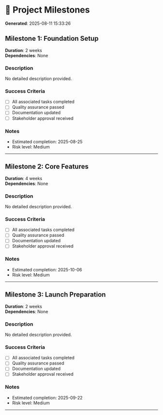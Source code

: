 # 🎯 Project Milestones

**Generated**: 2025-08-11 15:33:26

## Milestone 1: Foundation Setup

**Duration**: 2 weeks  
**Dependencies**: None

### Description
No detailed description provided.

### Success Criteria
- [ ] All associated tasks completed
- [ ] Quality assurance passed
- [ ] Documentation updated
- [ ] Stakeholder approval received

### Notes
- Estimated completion: 2025-08-25
- Risk level: Medium

---

## Milestone 2: Core Features

**Duration**: 4 weeks  
**Dependencies**: None

### Description
No detailed description provided.

### Success Criteria
- [ ] All associated tasks completed
- [ ] Quality assurance passed
- [ ] Documentation updated
- [ ] Stakeholder approval received

### Notes
- Estimated completion: 2025-10-06
- Risk level: Medium

---

## Milestone 3: Launch Preparation

**Duration**: 2 weeks  
**Dependencies**: None

### Description
No detailed description provided.

### Success Criteria
- [ ] All associated tasks completed
- [ ] Quality assurance passed
- [ ] Documentation updated
- [ ] Stakeholder approval received

### Notes
- Estimated completion: 2025-09-22
- Risk level: Medium

---


